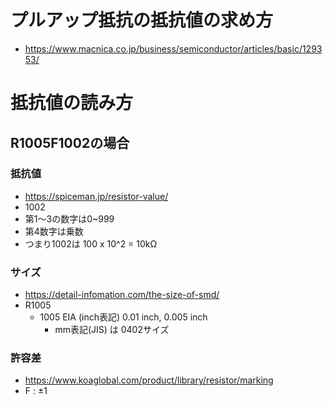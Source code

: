 # プルアップ抵抗の抵抗値の求め方
- https://www.macnica.co.jp/business/semiconductor/articles/basic/129353/

# 抵抗値の読み方
## R1005F1002の場合
### 抵抗値
- https://spiceman.jp/resistor-value/
-  1002
  - 第1～3の数字は0~999
  - 第4数字は乗数
  - つまり1002は 100 x 10^2 = 10kΩ

### サイズ
- https://detail-infomation.com/the-size-of-smd/
- R1005
  - 1005 EIA (inch表記) 0.01 inch, 0.005 inch
    - mm表記(JIS) は 0402サイズ

### 許容差
- https://www.koaglobal.com/product/library/resistor/marking
- F : ±1
